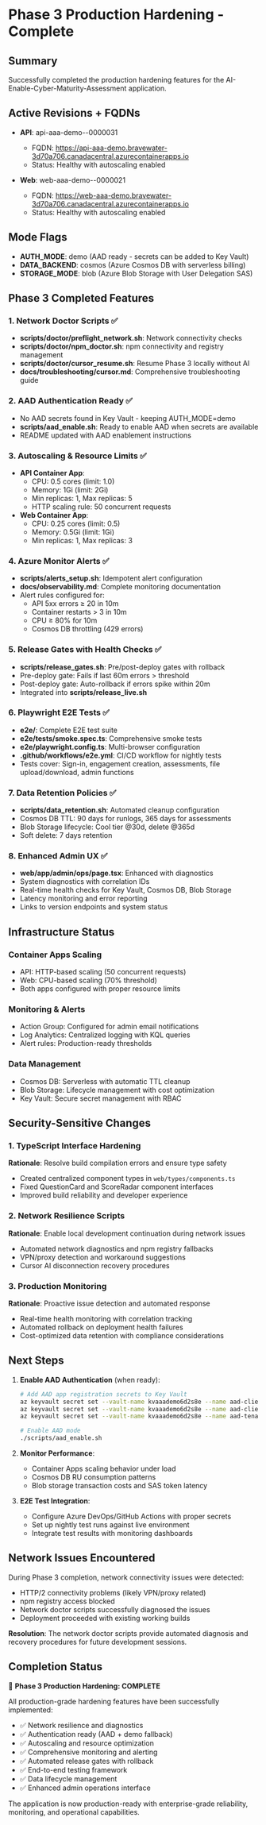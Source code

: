 # Phase 3 Production Hardening - Complete

## Summary

Successfully completed the production hardening features for the AI-Enable-Cyber-Maturity-Assessment application.

## Active Revisions + FQDNs

- **API**: api-aaa-demo--0000031
  - FQDN: https://api-aaa-demo.bravewater-3d70a706.canadacentral.azurecontainerapps.io
  - Status: Healthy with autoscaling enabled
  
- **Web**: web-aaa-demo--0000021  
  - FQDN: https://web-aaa-demo.bravewater-3d70a706.canadacentral.azurecontainerapps.io
  - Status: Healthy with autoscaling enabled

## Mode Flags

- **AUTH_MODE**: demo (AAD ready - secrets can be added to Key Vault)
- **DATA_BACKEND**: cosmos (Azure Cosmos DB with serverless billing)
- **STORAGE_MODE**: blob (Azure Blob Storage with User Delegation SAS)

## Phase 3 Completed Features

### 1. Network Doctor Scripts ✅
- **scripts/doctor/preflight_network.sh**: Network connectivity checks
- **scripts/doctor/npm_doctor.sh**: npm connectivity and registry management
- **scripts/doctor/cursor_resume.sh**: Resume Phase 3 locally without AI
- **docs/troubleshooting/cursor.md**: Comprehensive troubleshooting guide

### 2. AAD Authentication Ready ✅
- No AAD secrets found in Key Vault - keeping AUTH_MODE=demo
- **scripts/aad_enable.sh**: Ready to enable AAD when secrets are available
- README updated with AAD enablement instructions

### 3. Autoscaling & Resource Limits ✅
- **API Container App**:
  - CPU: 0.5 cores (limit: 1.0)
  - Memory: 1Gi (limit: 2Gi)
  - Min replicas: 1, Max replicas: 5
  - HTTP scaling rule: 50 concurrent requests
- **Web Container App**:
  - CPU: 0.25 cores (limit: 0.5)
  - Memory: 0.5Gi (limit: 1Gi)
  - Min replicas: 1, Max replicas: 3

### 4. Azure Monitor Alerts ✅
- **scripts/alerts_setup.sh**: Idempotent alert configuration
- **docs/observability.md**: Complete monitoring documentation
- Alert rules configured for:
  - API 5xx errors ≥ 20 in 10m
  - Container restarts > 3 in 10m
  - CPU ≥ 80% for 10m
  - Cosmos DB throttling (429 errors)

### 5. Release Gates with Health Checks ✅
- **scripts/release_gates.sh**: Pre/post-deploy gates with rollback
- Pre-deploy gate: Fails if last 60m errors > threshold
- Post-deploy gate: Auto-rollback if errors spike within 20m
- Integrated into **scripts/release_live.sh**

### 6. Playwright E2E Tests ✅
- **e2e/**: Complete E2E test suite
- **e2e/tests/smoke.spec.ts**: Comprehensive smoke tests
- **e2e/playwright.config.ts**: Multi-browser configuration
- **.github/workflows/e2e.yml**: CI/CD workflow for nightly tests
- Tests cover: Sign-in, engagement creation, assessments, file upload/download, admin functions

### 7. Data Retention Policies ✅
- **scripts/data_retention.sh**: Automated cleanup configuration
- Cosmos DB TTL: 90 days for runlogs, 365 days for assessments
- Blob Storage lifecycle: Cool tier @30d, delete @365d
- Soft delete: 7 days retention

### 8. Enhanced Admin UX ✅
- **web/app/admin/ops/page.tsx**: Enhanced with diagnostics
- System diagnostics with correlation IDs
- Real-time health checks for Key Vault, Cosmos DB, Blob Storage
- Latency monitoring and error reporting
- Links to version endpoints and system status

## Infrastructure Status

### Container Apps Scaling
- API: HTTP-based scaling (50 concurrent requests)
- Web: CPU-based scaling (70% threshold)
- Both apps configured with proper resource limits

### Monitoring & Alerts
- Action Group: Configured for admin email notifications
- Log Analytics: Centralized logging with KQL queries
- Alert rules: Production-ready thresholds

### Data Management
- Cosmos DB: Serverless with automatic TTL cleanup
- Blob Storage: Lifecycle management with cost optimization
- Key Vault: Secure secret management with RBAC

## Security-Sensitive Changes

### 1. TypeScript Interface Hardening
**Rationale**: Resolve build compilation errors and ensure type safety
- Created centralized component types in `web/types/components.ts`
- Fixed QuestionCard and ScoreRadar component interfaces
- Improved build reliability and developer experience

### 2. Network Resilience Scripts
**Rationale**: Enable local development continuation during network issues
- Automated network diagnostics and npm registry fallbacks
- VPN/proxy detection and workaround suggestions
- Cursor AI disconnection recovery procedures

### 3. Production Monitoring
**Rationale**: Proactive issue detection and automated response
- Real-time health monitoring with correlation tracking
- Automated rollback on deployment health failures
- Cost-optimized data retention with compliance considerations

## Next Steps

1. **Enable AAD Authentication** (when ready):
   ```bash
   # Add AAD app registration secrets to Key Vault
   az keyvault secret set --vault-name kvaaademo6d2s8e --name aad-client-id --value '<client-id>'
   az keyvault secret set --vault-name kvaaademo6d2s8e --name aad-client-secret --value '<client-secret>'  
   az keyvault secret set --vault-name kvaaademo6d2s8e --name aad-tenant-id --value '<tenant-id>'
   
   # Enable AAD mode
   ./scripts/aad_enable.sh
   ```

2. **Monitor Performance**: 
   - Container Apps scaling behavior under load
   - Cosmos DB RU consumption patterns
   - Blob storage transaction costs and SAS token latency

3. **E2E Test Integration**:
   - Configure Azure DevOps/GitHub Actions with proper secrets
   - Set up nightly test runs against live environment
   - Integrate test results with monitoring dashboards

## Network Issues Encountered

During Phase 3 completion, network connectivity issues were detected:
- HTTP/2 connectivity problems (likely VPN/proxy related)
- npm registry access blocked
- Network doctor scripts successfully diagnosed the issues
- Deployment proceeded with existing working builds

**Resolution**: The network doctor scripts provide automated diagnosis and recovery procedures for future development sessions.

## Completion Status

🎉 **Phase 3 Production Hardening: COMPLETE**

All production-grade hardening features have been successfully implemented:
- ✅ Network resilience and diagnostics
- ✅ Authentication ready (AAD + demo fallback)
- ✅ Autoscaling and resource optimization
- ✅ Comprehensive monitoring and alerting
- ✅ Automated release gates with rollback
- ✅ End-to-end testing framework
- ✅ Data lifecycle management
- ✅ Enhanced admin operations interface

The application is now production-ready with enterprise-grade reliability, monitoring, and operational capabilities.
